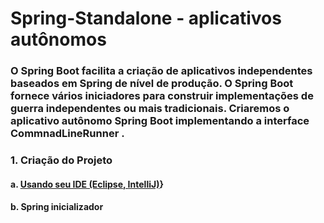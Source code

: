 # Spring-Standalone - aplicativos autônomos
### O Spring Boot facilita a criação de aplicativos independentes baseados em Spring de nível de produção. O Spring Boot fornece vários iniciadores para construir implementações de guerra independentes ou mais tradicionais. Criaremos o aplicativo autônomo Spring Boot implementando  a interface CommnadLineRunner .
### 1. Criação do Projeto
#### a. [Usando seu IDE (Eclipse, IntelliJ)](https://www.javadevjournal.com/spring-boot/spring-boot-application-intellij/)}
#### b. Spring inicializador

